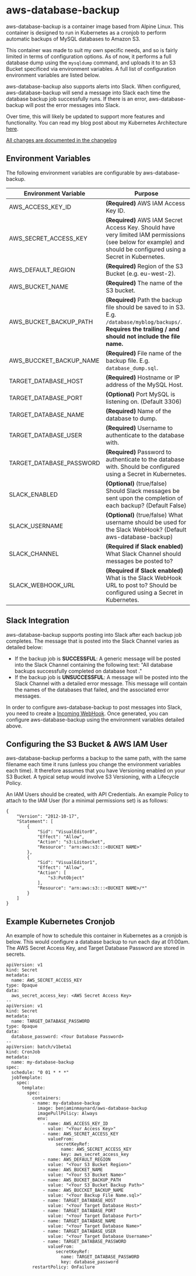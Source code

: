 # aws-database-backup

aws-database-backup is a container image based from Alpine Linux. This container is designed to run in Kubernetes as a cronjob to perform automatic backups of MySQL databases to Amazon S3.

This container was made to suit my own specific needs, and so is fairly limited in terms of configuration options. As of now, it performs a full database dump using the `mysqldump` command, and uploads it to an S3 Bucket specificed via environment variables. A full list of configuration environment variables are listed below.

aws-database-backup also supports alerts into Slack. When configured, aws-database-backup will send a message into Slack each time the database backup job successfully runs. If there is an error, aws-database-backup will post the error messages into Slack.

Over time, this will likely be updated to support more features and functionality. You can read my blog post about my Kubernetes Architecture [here](https://benjamin.maynard.io/this-blog-now-runs-on-kubernetes-heres-the-architecture/).


[All changes are documented in the changelog](CHANGELOG.md)

## Environment Variables

The following environment variables are configurable by aws-database-backup.

| Environment Variable        | Purpose                                   |
| --------------------------- |-------------------------------------------|
| AWS_ACCESS_KEY_ID           | **(Required)** AWS IAM Access Key ID.                                   |
| AWS_SECRET_ACCESS_KEY       | **(Required)** AWS IAM Secret Access Key. Should have very limited IAM permissions (see below for example) and should be configured using a Secret in Kubernetes.                                                                |
| AWS_DEFAULT_REGION          | **(Required)** Region of the S3 Bucket (e.g. eu-west-2).                |
| AWS_BUCKET_NAME             | **(Required)** The name of the S3 bucket.                               |
| AWS_BUCKET_BACKUP_PATH      | **(Required)** Path the backup file should be saved to in S3. E.g. `/database/myblog/backups/`. **Requires the trailing / and should not include the file name.**                                                               |
| AWS_BUCCKET_BACKUP_NAME     | **(Required)** File name of the backup file. E.g. `database_dump.sql`.  |
| TARGET_DATABASE_HOST        | **(Required)** Hostname or IP address of the MySQL Host.                |
| TARGET_DATABASE_PORT        | **(Optional)** Port MySQL is listening on. (Default 3306)               |
| TARGET_DATABASE_NAME        | **(Required)** Name of the database to dump.                            |
| TARGET_DATABASE_USER        | **(Required)** Username to authenticate to the database with.           |
| TARGET_DATABASE_PASSWORD    | **(Required)** Password to authenticate to the database with. Should be configured using a Secret in Kubernetes. |
| SLACK_ENABLED               | **(Optional)** (true/false) Should Slack messages be sent upon the completion of each backup? (Default False)  |
| SLACK_USERNAME              | **(Optional)** (true/false) What username should be used for the Slack WebHook? (Default aws-database-backup)  |
| SLACK_CHANNEL               | **(Required if Slack enabled)** What Slack Channel should messages be posted to?                               |
| SLACK_WEBHOOK_URL           | **(Required if Slack enabled)** What is the Slack WebHook URL to post to? Should be configured using a Secret in Kubernetes. |

## Slack Integration

aws-database-backup supports posting into Slack after each backup job completes. The message that is posted into the Slack Channel varies as detailed below:

* If the backup job is **SUCCESSFUL**: A generic message will be posted into the Slack Channel containing the following text: "All database backups successfully completed on database host <Database Host>."
* If the backup job is **UNSUCCESSFUL**: A message will be posted into the Slack Channel with a detailed error message. This message will contain the names of the databases that failed, and the associated error messages.

In order to configure aws-database-backup to post messages into Slack, you need to create a [Incoming WebHook](https://api.slack.com/incoming-webhooks). Once generated, you can configure aws-database-backup using the environment variables detailed above.

## Configuring the S3 Bucket & AWS IAM User

aws-database-backup performs a backup to the same path, with the same filename each time it runs (unless you change the environment variables each time). It therefore assumes that you have Versioning enabled on your S3 Bucket. A typical setup would involve S3 Versioning, with a Lifecycle Policy.

An IAM Users should be created, with API Credentials. An example Policy to attach to the IAM User (for a minimal permissions set) is as follows:

```
{
    "Version": "2012-10-17",
    "Statement": [
        {
            "Sid": "VisualEditor0",
            "Effect": "Allow",
            "Action": "s3:ListBucket",
            "Resource": "arn:aws:s3:::<BUCKET NAME>"
        },
        {
            "Sid": "VisualEditor1",
            "Effect": "Allow",
            "Action": [
                "s3:PutObject"
            ],
            "Resource": "arn:aws:s3:::<BUCKET NAME>/*"
        }
    ]
}
```

## Example Kubernetes Cronjob

An example of how to schedule this container in Kubernetes as a cronjob is below. This would configure a database backup to run each day at 01:00am. The AWS Secret Access Key, and Target Database Password are stored in secrets.

```
apiVersion: v1
kind: Secret
metadata:
  name: AWS_SECRET_ACCESS_KEY
type: Opaque
data:
  aws_secret_access_key: <AWS Secret Access Key>
--
apiVersion: v1
kind: Secret
metadata:
  name: TARGET_DATABASE_PASSWORD
type: Opaque
data:
  database_password: <Your Database Password>
--
apiVersion: batch/v1beta1
kind: CronJob
metadata:
  name: my-database-backup
spec:
  schedule: "0 01 * * *"
  jobTemplate:
    spec:
      template:
        spec:
          containers:
          - name: my-database-backup
            image: benjaminmaynard/aws-database-backup
            imagePullPolicy: Always
            env:
              - name: AWS_ACCESS_KEY_ID
                value: "<Your Access Key>"
              - name: AWS_SECRET_ACCESS_KEY
                valueFrom:
                   secretKeyRef:
                     name: AWS_SECRET_ACCESS_KEY
                     key: aws_secret_access_key
              - name: AWS_DEFAULT_REGION
                value: "<Your S3 Bucket Region>"
              - name: AWS_BUCKET_NAME
                value: "<Your S3 Bucket Name>"
              - name: AWS_BUCKET_BACKUP_PATH
                value: "<Your S3 Bucket Backup Path>"
              - name: AWS_BUCCKET_BACKUP_NAME
                value: "<Your Backup File Name.sql>"
              - name: TARGET_DATABASE_HOST
                value: "<Your Target Database Host>"
              - name: TARGET_DATABASE_PORT
                value: "<Your Target Database Port>"
              - name: TARGET_DATABASE_NAME
                value: "<Your Target Database Name>"
              - name: TARGET_DATABASE_USER
                value: "<Your Target Database Username>"
              - name: TARGET_DATABASE_PASSWORD
                valueFrom:
                   secretKeyRef:
                     name: TARGET_DATABASE_PASSWORD
                     key: database_password
          restartPolicy: OnFailure
```

